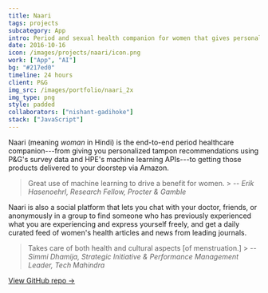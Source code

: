 ```yaml
---
title: Naari
tags: projects
subcategory: App
intro: Period and sexual health companion for women that gives personalized tampon recommendations and access to self-help resources.
date: 2016-10-16
icon: /images/projects/naari/icon.png
work: ["App", "AI"]
bg: "#217ed0"
timeline: 24 hours
client: P&G
img_src: /images/portfolio/naari_2x
img_type: png
style: padded
collaborators: ["nishant-gadihoke"]
stack: ["JavaScript"]
---
```


Naari (meaning _woman_ in Hindi) is the end-to-end period healthcare companion---from giving you personalized tampon recommendations using P&G's survey data and HPE's machine learning APIs---to getting those products delivered to your doorstep via Amazon.

> <span>Great use of machine learning to drive a benefit for women.</span> > <span>-- <cite>Erik Hasenoehrl, Research Fellow, Procter & Gamble</cite></span>

Naari is also a social platform that lets you chat with your doctor, friends, or anonymously in a group to find someone who has previously experienced what you are experiencing and express yourself freely, and get a daily curated feed of women's health articles and news from leading journals.

> <span>Takes care of both health and cultural aspects [of menstruation.]</span> > <span>-- <cite>Simmi Dhamija, Strategic Initiative & Performance Management Leader, Tech Mahindra</cite></span>

[View GitHub repo &rarr;](https://github.com/OswaldFoundation/naari)

<div class="three-images">
  <div><img alt="" src="/images/projects/naari/home.png"></div>
  <div><img alt="" src="/images/projects/naari/express.png"></div>
  <div><img alt="" src="/images/projects/naari/ml.png"></div>
</div>
<div class="two-images shadow">
  <div><img alt="" src="/images/projects/naari/1.png"></div>
  <div><img alt="" src="/images/projects/naari/2.png"></div>
</div>
<div class="two-images shadow">
  <div><img alt="" src="/images/projects/naari/3.png"></div>
  <div><img alt="" src="/images/projects/naari/4.png"></div>
</div>
<div class="two-images shadow">
  <div><img alt="" src="/images/projects/naari/5.png"></div>
</div>

